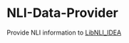 # NLI-Data-Provider

Provide NLI information to [LibNLI_IDEA](https://github.com/Wusjn/LibNLI_IDEA)
